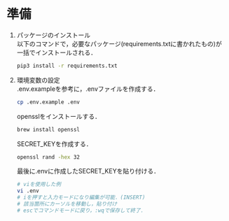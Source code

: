 # 準備
1. パッケージのインストール  
   以下のコマンドで，必要なパッケージ(requirements.txtに書かれたもの)が一括でインストールされる．
   ```bash
   pip3 install -r requirements.txt
   ```

2. 環境変数の設定  
   .env.exampleを参考に，.envファイルを作成する．
   ```bash
   cp .env.example .env
   ```
   opensslをインストールする．
   ```bash
   brew install openssl
   ```
   SECRET_KEYを作成する．
   ```bash
   openssl rand -hex 32
   ```
   最後に.envに作成したSECRET_KEYを貼り付ける．
   ```bash
   # viを使用した例
   vi .env
   # iを押すと入力モードになり編集が可能．(INSERT)
   # 該当箇所にカーソルを移動し，貼り付け
   # escでコマンドモードに戻り，:wqで保存して終了．
   ```
   